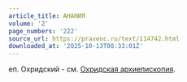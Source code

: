 ```yaml
---
article_title: АНАНИЯ
volume: '2'
page_numbers: '222'
source_url: https://pravenc.ru/text/114742.html
downloaded_at: '2025-10-13T08:33:01Z'
---
```


еп. Охридский - см. [Охридская архиепископия](<https://pravenc.ru/text/Охридская архиепископия.html>).
